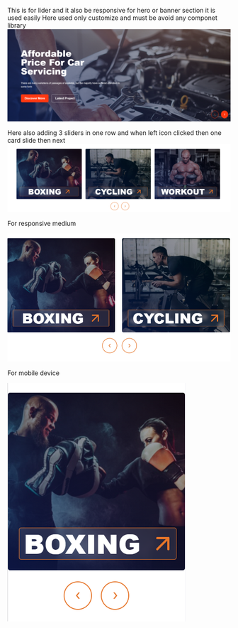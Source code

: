 This is for lider and it also be responsive for hero or banner section it is used easily Here used only customize and must be avoid any componet library 
![alt text](image.png)

Here also adding 3 sliders in one row and when left icon clicked then one card slide then next 
![alt text](image-1.png)

For responsive medium

![alt text](image-2.png)
 
 For mobile device 

 ![alt text](image-3.png)